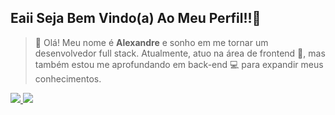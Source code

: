 ## Eaii Seja Bem Vindo(a) Ao Meu Perfil!!🚀

> 👋 Olá! Meu nome é **Alexandre** e sonho em me tornar um desenvolvedor full stack. Atualmente, atuo na área de frontend 🎨, mas também estou me aprofundando em back-end 💻 para expandir meus conhecimentos.

<div>
  <a href="https://github.com/Alexandre-Michael">
    <img src="https://github-readme-stats.vercel.app/api?username=Alexandre-Michael&theme=dark&show_icons=true&hide_title=true">
    <img src="https://github-readme-stats.vercel.app/api/top-langs/?username=Alexandre-Michael&theme=dark">
  </a>
</div>
